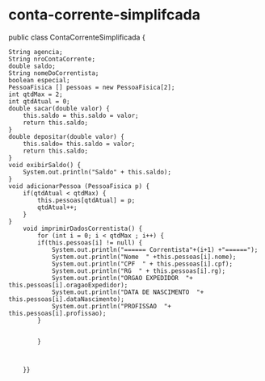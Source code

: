 # conta-corrente-simplifcada


public class ContaCorrenteSimplificada {
	
	String agencia;
	String nroContaCorrente;
	double saldo;
	String nomeDoCorrentista;
	boolean especial;
	PessoaFisica [] pessoas = new PessoaFisica[2];
	int qtdMax = 2;
	int qtdAtual = 0;
	double sacar(double valor) {
		this.saldo = this.saldo = valor;
		return this.saldo;
	}
	double depositar(double valor) {
		this.saldo= this.saldo = valor;
		return this.saldo;
	}
	void exibirSaldo() {
		System.out.println("Saldo" + this.saldo);
	}
	void adicionarPessoa (PessoaFisica p) {
		if(qtdAtual < qtdMax) {
			this.pessoas[qtdAtual] = p;
			qtdAtual++;
		}
	}
		void imprimirDadosCorrentista() {
			for (int i = 0; i < qtdMax ; i++) {
			if(this.pessoas[i] != null)	{
				System.out.println("====== Correntista"+(i+1) +"======");
				System.out.println("Nome  " +this.pessoas[i].nome);
				System.out.println("CPF  " + this.pessoas[i].cpf);
				System.out.println("RG  " + this.pessoas[i].rg);
				System.out.println("ORGAO EXPEDIDOR  "+ this.pessoas[i].oragaoExpedidor);
				System.out.println("DATA DE NASCIMENTO  "+ this.pessoas[i].dataNascimento);
				System.out.println("PROFISSAO  "+ this.pessoas[i].profissao);
			}
			
			
			}
		
		
	
		}}

	


